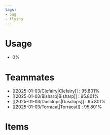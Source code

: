 ```yaml
---
tags:
- bug
- flying
---
```

# Usage
- 0%
# Teammates
- [[2025-01-03/Clefairy|Clefairy]] : 95.801%
- [[2025-01-03/Bisharp|Bisharp]] : 95.801%
- [[2025-01-03/Dusclops|Dusclops]] : 95.801%
- [[2025-01-03/Torracat|Torracat]] : 95.801%
# Items